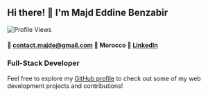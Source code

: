## Hi there! 👋 I'm Majd Eddine Benzabir

![Profile Views](https://komarev.com/ghpvc/?username=Majd0711)

#### 📧 contact.majde@gmail.com 📍 Morocco 🔗 [LinkedIn](https://www.linkedin.com/in/majd-eddine-benzabir/)

### Full-Stack Developer

Feel free to explore my [GitHub profile](https://github.com/Majd0711) to check out some of my web development projects and contributions!
